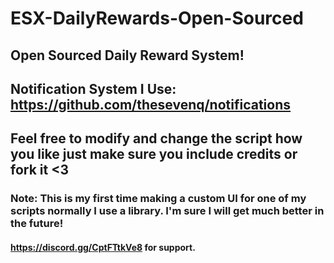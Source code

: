 # ESX-DailyRewards-Open-Sourced
## Open Sourced Daily Reward System!

## Notification System I Use: https://github.com/thesevenq/notifications
## Feel free to modify and change the script how you like just make sure you include credits or fork it <3
### Note: This is my first time making a custom UI for one of my scripts normally I use a library. I'm sure I will get much better in the future!
#### https://discord.gg/CptFTtkVe8 for support.
